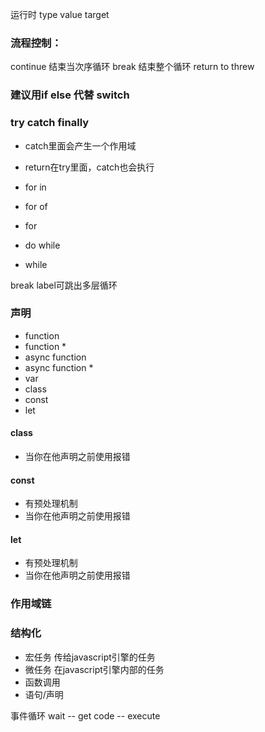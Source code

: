 
运行时
type
value
target

### 流程控制：
continue 结束当次序循环
break 结束整个循环
return
to threw

### 建议用if else 代替 switch

### try catch finally
- catch里面会产生一个作用域
- return在try里面，catch也会执行

- for in 
- for of
- for
- do while
- while

break label可跳出多层循环

### 声明
- function 
- function *
- async function
- async function *
- var 
- class
- const
- let

#### class
- 当你在他声明之前使用报错

#### const
- 有预处理机制
- 当你在他声明之前使用报错

#### let
- 有预处理机制
- 当你在他声明之前使用报错

### 作用域链

### 结构化
- 宏任务 传给javascript引擎的任务
- 微任务 在javascript引擎内部的任务
- 函数调用 
- 语句/声明

事件循环
wait -- get code -- execute
